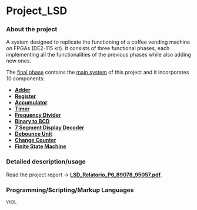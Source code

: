 # Project_LSD

### About the project 
A system designed to replicate the functioning of a coffee vending machine on FPGAs (DE2-115 kit). 
It consists of three functional phases, each implementing all the functionalities of the previous phases while also adding new ones. 

The [final phase](Fase_III) contains the [main system](Fase_III/Maquina_Fase_III.vhd) of this project and it incorporates 10 components:


  - [**Adder**](Fase_III/Adder.vhd)
  - [**Register**](Fase_III/Registo.vhd)
  - [**Accumulator**](Fase_III/Acc.vhd)
  - [**Timer**](Fase_III/timer.vhd)
  - [**Frequency Divider**](Fase_III/FreqDivider.vhd)
  - [**Binary to BCD**](Fase_III/BIN2BCD.vhd)
  - [**7 Segment Display Decoder**](Fase_III/Bin7SegDecoder.vhd)
  - [**Debounce Unit**](Fase_III/DebounceUnit.vhd)
  - [**Change Counter**](Fase_III/TrocoCounter.vhd)
  - [**Finite State Machine**](Fase_III/FSM.vhd)

### Detailed description/usage 
Read the project report -> [**LSD_Relatorio_P6_89078_95057.pdf**](LSD_Relatorio_P6_89078_95057.pdf).

### Programming/Scripting/Markup Languages
`VHDL`

